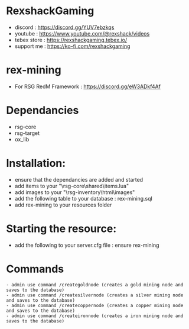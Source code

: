 # RexshackGaming
- discord : https://discord.gg/YUV7ebzkqs
- youtube : https://www.youtube.com/@rexshack/videos
- tebex store : https://rexshackgaming.tebex.io/
- support me : https://ko-fi.com/rexshackgaming

# rex-mining
- For RSG RedM Framework : https://discord.gg/eW3ADkf4Af

# Dependancies
- rsg-core
- rsg-target
- ox_lib

# Installation:
- ensure that the dependancies are added and started
- add items to your "\rsg-core\shared\items.lua"
- add images to your "\rsg-inventory\html\images"
- add the following table to your database : rex-mining.sql
- add rex-mining to your resources folder

# Starting the resource:
- add the following to your server.cfg file : ensure rex-mining

# Commands
```
- admin use command /creategoldnode (creates a gold mining node and saves to the database)
- admin use command /createsilvernode (creates a silver mining node and saves to the database)
- admin use command /createcoppernode (creates a copper mining node and saves to the database)
- admin use command /createironnode (creates a iron mining node and saves to the database)
```